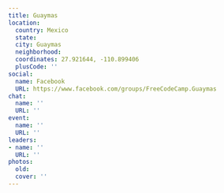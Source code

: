 ```yaml
---
title: Guaymas
location:
  country: Mexico
  state: 
  city: Guaymas
  neighborhood: 
  coordinates: 27.921644, -110.899406
  plusCode: ''
social:
  name: Facebook
  URL: https://www.facebook.com/groups/FreeCodeCamp.Guaymas
chat:
  name: ''
  URL: ''
event:
  name: ''
  URL: ''
leaders:
- name: ''
  URL: ''
photos:
  old: 
  cover: ''
---
```

